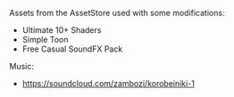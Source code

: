 Assets from the AssetStore used with some modifications:
- Ultimate 10+ Shaders
- Simple Toon
- Free Casual SoundFX Pack

Music:
- https://soundcloud.com/zambozi/korobeiniki-1
